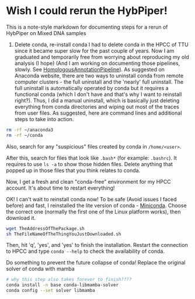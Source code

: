 # Wish I could rerun the HybPiper!
This is a note-style markdown for documenting steps for a rerun of HybPiper on Mixed DNA samples

1. Delete conda, re-install conda
I had to delete conda in the HPCC of TTU since it became super slow for the past couple of years. Now I am graduated and temporarily free from worrying about reproducing my old analysis (I hope) (And I am working on documenting those pipelines, slowly. See [HomologousAnnotationPipeline](https://github.com/gudusanjiao/HomologousAnnotationPipeline)). As suggested on Anaconda website, there are two ways to uninstall conda from remote computer clusters - the full uninstall and the 'nearly' full uninstall. The full uninstall is automatically operated by conda but it requires a functional conda (which I don't have and that's why I want to reinstall right?). Thus, I did a manual uninstall, which is basically just deleting everything from conda directories and wiping out most of the traces from user files.
As suggested, here are command lines and additional steps to take into action.
```bash
rm -rf ~/anaconda3
rm -rf ~/conda
```
Also, search for any "suspicious" files created by conda in `/home/<user>`.

After this, search for files that look like `.bash*` (for example: `.bashrc`). It requires to use `ls -a` to show those hidden files. Delete anything that popped up in those files that you think relates to conda.

Now, I get a fresh and clean "conda-free" environment for my HPCC account. It's about time to restart everything!

OK! I can't wait to reinstall conda now! To be safe (Avoid issues I faced before) and fast, I reinstalled the lite version of conda - [Miniconda](https://docs.conda.io/projects/miniconda/en/latest/index.html). Choose the correct one (normally the first one of the Linux platform works), then download it.
```bash
wget TheAddressOfThePackage.sh
sh TheFileNameOfTheThingYouJustDownloaded.sh
```
Then, hit 'q', 'yes', and 'yes' to finish the installation. Restart the connection to HPCC and type `conda --help` to check the availability of conda.

Do something to prevent the future collapse of conda! Replace the original solver of conda with mamba
```bash
# why this step also takes forever to finish????
conda install -n base conda-libmamba-solver
conda config --set solver libmamba
```
